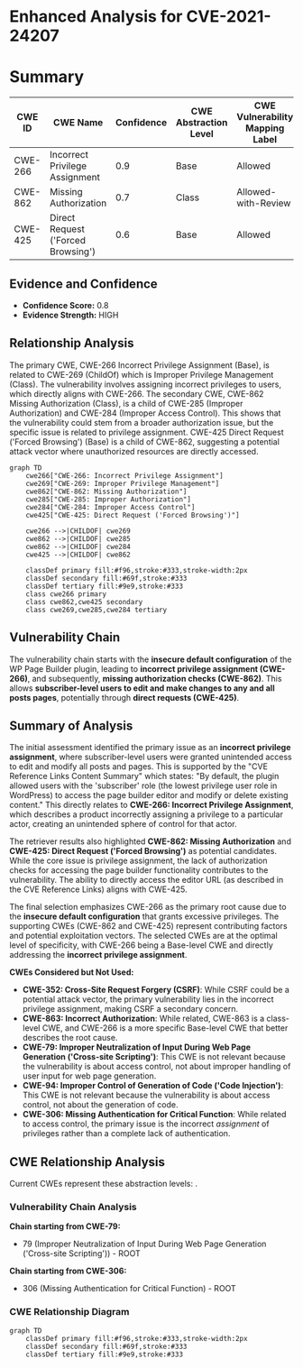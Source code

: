 # Enhanced Analysis for CVE-2021-24207

# Summary
| CWE ID | CWE Name | Confidence | CWE Abstraction Level | CWE Vulnerability Mapping Label | CWE-Vulnerability Mapping Notes |
|---|---|---|---|---|---|
| CWE-266 | Incorrect Privilege Assignment | 0.9 | Base | Allowed | Primary CWE |
| CWE-862 | Missing Authorization | 0.7 | Class | Allowed-with-Review | Secondary Candidate |
| CWE-425 | Direct Request ('Forced Browsing') | 0.6 | Base | Allowed | Secondary Candidate |

## Evidence and Confidence

*   **Confidence Score:** 0.8
*   **Evidence Strength:** HIGH

## Relationship Analysis
The primary CWE, CWE-266 Incorrect Privilege Assignment (Base), is related to CWE-269 (ChildOf) which is Improper Privilege Management (Class). The vulnerability involves assigning incorrect privileges to users, which directly aligns with CWE-266. The secondary CWE, CWE-862 Missing Authorization (Class), is a child of CWE-285 (Improper Authorization) and CWE-284 (Improper Access Control). This shows that the vulnerability could stem from a broader authorization issue, but the specific issue is related to privilege assignment. CWE-425 Direct Request ('Forced Browsing') (Base) is a child of CWE-862, suggesting a potential attack vector where unauthorized resources are directly accessed.

```mermaid
graph TD
    cwe266["CWE-266: Incorrect Privilege Assignment"]
    cwe269["CWE-269: Improper Privilege Management"]
    cwe862["CWE-862: Missing Authorization"]
    cwe285["CWE-285: Improper Authorization"]
    cwe284["CWE-284: Improper Access Control"]
    cwe425["CWE-425: Direct Request ('Forced Browsing')"]

    cwe266 -->|CHILDOF| cwe269
    cwe862 -->|CHILDOF| cwe285
    cwe862 -->|CHILDOF| cwe284
    cwe425 -->|CHILDOF| cwe862

    classDef primary fill:#f96,stroke:#333,stroke-width:2px
    classDef secondary fill:#69f,stroke:#333
    classDef tertiary fill:#9e9,stroke:#333
    class cwe266 primary
    class cwe862,cwe425 secondary
    class cwe269,cwe285,cwe284 tertiary
```

## Vulnerability Chain
The vulnerability chain starts with the **insecure default configuration** of the WP Page Builder plugin, leading to **incorrect privilege assignment (CWE-266)**, and subsequently, **missing authorization checks (CWE-862)**. This allows **subscriber-level users to edit and make changes to any and all posts pages**, potentially through **direct requests (CWE-425)**.

## Summary of Analysis
The initial assessment identified the primary issue as an **incorrect privilege assignment**, where subscriber-level users were granted unintended access to edit and modify all posts and pages. This is supported by the "CVE Reference Links Content Summary" which states: "By default, the plugin allowed users with the 'subscriber' role (the lowest privilege user role in WordPress) to access the page builder editor and modify or delete existing content." This directly relates to **CWE-266: Incorrect Privilege Assignment**, which describes a product incorrectly assigning a privilege to a particular actor, creating an unintended sphere of control for that actor.

The retriever results also highlighted **CWE-862: Missing Authorization** and **CWE-425: Direct Request ('Forced Browsing')** as potential candidates. While the core issue is privilege assignment, the lack of authorization checks for accessing the page builder functionality contributes to the vulnerability. The ability to directly access the editor URL (as described in the CVE Reference Links) aligns with CWE-425.

The final selection emphasizes CWE-266 as the primary root cause due to the **insecure default configuration** that grants excessive privileges. The supporting CWEs (CWE-862 and CWE-425) represent contributing factors and potential exploitation vectors. The selected CWEs are at the optimal level of specificity, with CWE-266 being a Base-level CWE and directly addressing the **incorrect privilege assignment**.

**CWEs Considered but Not Used:**

*   **CWE-352: Cross-Site Request Forgery (CSRF)**: While CSRF could be a potential attack vector, the primary vulnerability lies in the incorrect privilege assignment, making CSRF a secondary concern.
*   **CWE-863: Incorrect Authorization**: While related, CWE-863 is a class-level CWE, and CWE-266 is a more specific Base-level CWE that better describes the root cause.
*   **CWE-79: Improper Neutralization of Input During Web Page Generation ('Cross-site Scripting')**: This CWE is not relevant because the vulnerability is about access control, not about improper handling of user input for web page generation.
*   **CWE-94: Improper Control of Generation of Code ('Code Injection')**: This CWE is not relevant because the vulnerability is about access control, not about the generation of code.
*   **CWE-306: Missing Authentication for Critical Function**: While related to access control, the primary issue is the incorrect *assignment* of privileges rather than a complete lack of authentication.


## CWE Relationship Analysis

Current CWEs represent these abstraction levels: .


### Vulnerability Chain Analysis

**Chain starting from CWE-79:**
- 79 (Improper Neutralization of Input During Web Page Generation ('Cross-site Scripting')) - ROOT


**Chain starting from CWE-306:**
- 306 (Missing Authentication for Critical Function) - ROOT



### CWE Relationship Diagram

```mermaid
graph TD
    classDef primary fill:#f96,stroke:#333,stroke-width:2px
    classDef secondary fill:#69f,stroke:#333
    classDef tertiary fill:#9e9,stroke:#333
```